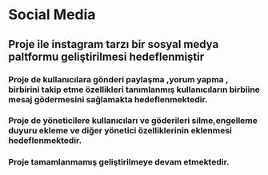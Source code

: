 # Social Media
## Proje ile instagram tarzı bir sosyal medya paltformu geliştirilmesi hedeflenmiştir
### Proje de kullanıcılara gönderi paylaşma ,yorum yapma , birbirini takip etme özellikleri tanımlanmış kullanıcıların birbiine mesaj gödermesini sağlamakta hedeflenmektedir.
### Proje de yöneticilere kullanıcıları ve göderileri silme,engelleme duyuru ekleme ve diğer yönetici özelliklerinin eklenmesi hedeflenmektedir.
### Proje tamamlanmamış geliştirilmeye devam etmektedir.
